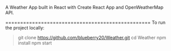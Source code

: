 A Weather App built in React with Create React App and OpenWeatherMap API.

=================================================
To run the project locally:

> git clone https://github.com/blueberry20/Weather.git
> cd Weather
> npm install
> npm start